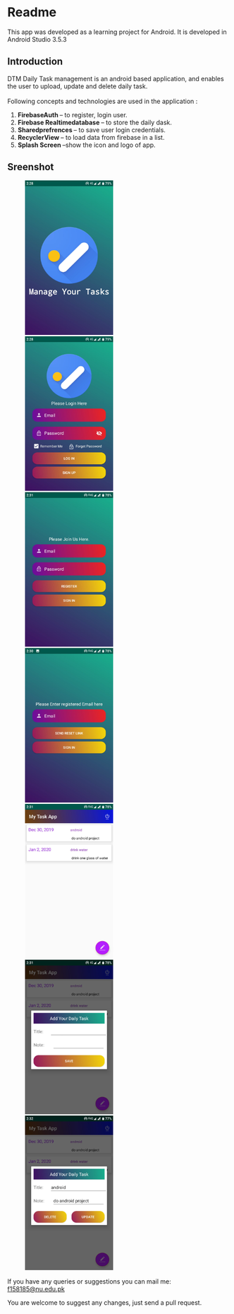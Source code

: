 # Readme
This app was developed as a learning project for Android. It is developed in Android Studio 3.5.3<br>

## Introduction
DTM Daily Task management is an android based application, and enables the user to upload, update and delete daily task. <br>
<br>Following concepts and technologies are used in the application :<br>
<ol>
<li> <b>FirebaseAuth </b>– to register, login user.
<li> <b>Firebase Realtimedatabase </b>– to store the daily dask.
<li> <b>Sharedprefrences </b>– to save user login credentials.
<li> <b>RecyclerView </b>– to load data from firebase in a list.
<li> <b>Splash Screen </b>–show the icon and logo of app.</ol>

## Sreenshot

<p id="img_cont">
    <img src="/screenshots/splash_screen.jpeg" width = "200" height= "350" hspace=40>
    <img src="/screenshots/main_activity.jpeg" width = "200" height= "350" hspace=40>
    <img src="/screenshots/registeration.jpeg" width = "200" height= "350" hspace=40>
	<img src="/screenshots/forgot_password.jpeg" width = "200" height= "350" hspace=40>
	<img src="/screenshots/home_screen.jpeg" width = "200" height= "350" hspace=40>
	<img src="/screenshots/add_task.jpeg" width = "200" height= "350" hspace=40>
	<img src="/screenshots/update.jpeg" width = "200" height= "350" hspace=40>
</p>

If you have any queries or suggestions you can mail me: f158185@nu.edu.pk

You are welcome to suggest any changes, just send a pull request.